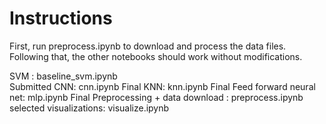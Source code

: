 # Instructions

First, run preprocess.ipynb to download and process the data files. Following that, the other notebooks should work without modifications.

SVM : baseline_svm.ipynb	
Submitted CNN: cnn.ipynb	Final 
KNN: knn.ipynb	Final 
Feed forward neural net: mlp.ipynb	Final 
Preprocessing + data download : preprocess.ipynb	
selected visualizations: visualize.ipynb
